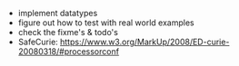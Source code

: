 - implement datatypes
- figure out how to test with real world examples
- check the fixme's & todo's
- SafeCurie: https://www.w3.org/MarkUp/2008/ED-curie-20080318/#processorconf
